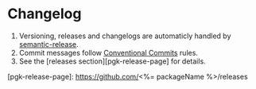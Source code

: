 # Changelog

1. Versioning, releases and changelogs are automaticly handled by
   [semantic-release][semantic-release-repo].
1. Commit messages follow [Conventional Commits][cc-website] rules.
1. See the [releases section][pgk-release-page] for details.

[semantic-release-repo]: https://github.com/semantic-release/semantic-release
[cc-website]: https://www.conventionalcommits.org
[pgk-release-page]: https://github.com/<%= packageName %>/releases
